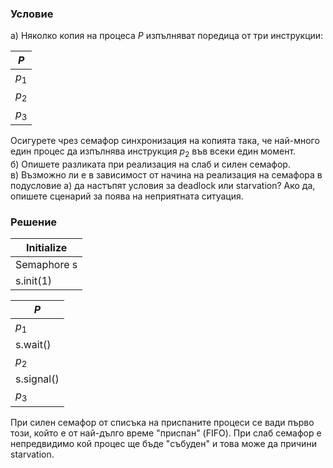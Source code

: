 ### Условие

а) Няколко копия на процеса $P$ изпълняват поредица от три инструкции:

| $P$   |
|-------|
| $p_1$ |
| $p_2$ |
| $p_3$ |

Осигурете чрез семафор синхронизация на копията така, че най-много един процес да изпълнява инструкция $p_2$ във всеки един момент. </br>
б) Опишете разликата при реализация на слаб и силен семафор. </br>
в) Възможно ли е в зависимост от начина на реализация на семафора в подусловие а) да настъпят условия за deadlock или starvation? Ако да, опишете сценарий за поява на неприятната
ситуация.

### Решение


| Initialize     |
| -------------- |
| Semaphore s |
| s.init(1)     |

| $P$        | 
|------------|
| $p_1$      |
| s.wait()   |
| $p_2$      |
| s.signal() |
| $p_3$      |

При силен семафор от списъка на приспаните процеси се вади първо този,
който е от най-дълго време "приспан" (FIFO). При слаб семафор е непредвидимо
кой процес ще бъде "събуден" и това може да причини starvation.
